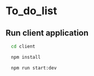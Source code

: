# To_do_list

## Run client application

```bash
  cd client

  npm install

  npm run start:dev
```

